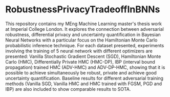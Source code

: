 # RobustnessPrivacyTradeoffInBNNs
This repository contains my MEng Machine Learning master's thesis work at Imperial College London. It explores the connection between adversarial robustness, differential privacy and uncertainty quantification in Bayesian Neural Networks with a particular focus on the Hamiltonian Monte Carlo probabilistic inference technique. For each dataset presented, experiments involving the training of 5 neural network with different optimizers are presented: Vanilla Stochastic Gradient Descent (SGD), Hamiltonian Monte Carlo (HMC), Differentially Private HMC (HMC-DP), IBP (interval bound propagation) trained HMC (ADV-HMC) and ADV-DP-HMC, showing that it is possible to achieve simultaneously be robust, private and achieve good uncertainty quantification. Baseline results for different adversarial training methods (Vanilla SGD, Vanilla HMC and HMC trained with FGSM, PGD and IBP) are also included to show comparable results to SOTA.    
